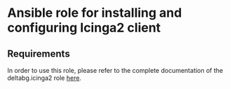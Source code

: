 # Ansible role for installing and configuring Icinga2 client

## Requirements

In order to use this role, please refer to the complete documentation of the deltabg.icinga2 role [here](https://github.com/DeltaBG/ansible-role-icinga2).
